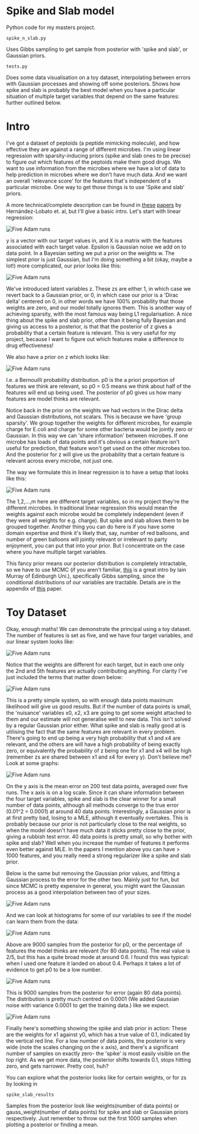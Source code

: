 # Spike and Slab model 

Python code for my masters project. 

    spike_n_slab.py

Uses Gibbs sampling to get sample from posterior with 'spike and slab', or Gaussian priors. 

    tests.py

Does some data visualisation on a toy dataset, interpolating between errors with Gaussian processes and showing off some posteriors. Shows how spike and slab
is probably the best model when you have a particular situation of multiple target variables that depend on the same features: further outlined below. 

# Intro

I've got a dataset of peptoids (a peptide mimicking molecule), and how effective they are against a range of different 
microbes. I'm using linear regression with sparsity-inducing priors (spike and slab ones to be precise) to figure out which features of the peptoids make them
good drugs. We want to use information from the microbes where we have a lot of data to help prediction in microbes where we don't have much data. And we want
an overall 'relevance score' for the features that's independent of a particular microbe. One way to get those things is to use 'Spike and slab' priors. 

A more technical/complete description can be found in [these](http://www.jmlr.org/papers/volume14/hernandez-lobato13a/hernandez-lobato13a.pdf) 
[papers](http://link.springer.com/article/10.1007/s10994-014-5475-7) by Hernández-Lobato et. al, but I'll give a basic intro. Let's start with linear regression:

![Five Adam runs](https://github.com/AsaCooperStickland/Spike_And_Slab/blob/master/figures/linreg.gif)

y is a vector with our target values in, and X is a matrix with the features associated with each target value. Epsilon is Gaussian noise we add on to data point. 
In a Bayesian setting we put a prior on the weights w. The simplest prior is just Gaussian, but 
I'm doing something a bit (okay, maybe a lot!) more complicated, our prior looks like this: 

![Five Adam runs](https://github.com/AsaCooperStickland/Spike_And_Slab/blob/master/figures/s_n_s.gif)

We've introduced latent variables z. These zs are either 1, in which case we revert back to a Gaussian prior, or 0, in which case our prior is a 'Dirac delta'
centered on 0, in other words we have 100% probability that those weights are zero, and our model totally ignores them. This is another way of achieving sparsity, 
with the most famous way being L1 regularisation. A nice thing about the spike and slab prior, other than it being fully Bayesian and giving us access to a 
posterior, is that that the posterior of z gives a probability that a certain feature is relevant. This is very useful for my project, because I want to figure out
which features make a difference to drug effectiveness! 

We also have a prior on z which looks like: 

![Five Adam runs](https://github.com/AsaCooperStickland/Spike_And_Slab/blob/master/figures/zs.gif)

I.e. a Bernouilli probability distribution. p0 is the a priori proportion of features we think are relevant, so p0 = 0.5 means we think about half of the 
features will end up being used. The posterior of p0 gives us how many features are model thinks are relevant. 

Notice back in the prior on the weights we had vectors in the Dirac delta and Gaussian distributions, not scalars. This is because we have 'group sparsity'. 
We group together the weights for different microbes, for example charge for E.coli and charge for some other bacteria would be jointly zero or Gaussian. 
In this way we can 'share information' between microbes. If one microbe has loads of data points and it's obvious a certain feature isn't useful for prediction, 
that feature won't get used on the other microbes too. And the posterior for z will give us the probability that a certain feature is relevant across every 
microbe, not just one. 

The way we formulate this in linear regression is to have a setup that looks like this: 

![Five Adam runs](https://github.com/AsaCooperStickland/Spike_And_Slab/blob/master/figures/formulation.gif)

The 1,2,...,m here are different target variables, so in my project they're the different microbes. In traditional linear regression this would mean the weights 
against each microbe would be completely independent (even if they were all weights for e.g. charge). But spike and slab allows them to be grouped together. 
Another thing you can do here is if you have some domain expertise and think it's likely that, say, number of red balloons, and number of green balloons will
jointly relevant or irrelevant to party enjoyment, you can put that into your prior. But I concentrate on the case where you have multiple target variables. 

This fancy prior means our posterior distribution is completely intractable, so we have to use MCMC (if you aren't familiar, [this](https://www.youtube.com/watch?v=Em6mQQy4wYA&t=2734s) 
is a great intro by Iain Murray of Edinburgh Uni.), specifically Gibbs sampling, since the conditional distributions of our variables are tractable. Details are 
in the appendix of [this](http://www.jmlr.org/papers/volume14/hernandez-lobato13a/hernandez-lobato13a.pdf) paper. 

# Toy Dataset

Okay, enough maths! We can demonstrate the principal using a toy dataset. The number of features is set as five, and we have four target variables, and our 
linear system looks like:

![Five Adam runs](https://github.com/AsaCooperStickland/Spike_And_Slab/blob/master/figures/system.gif)

Notice that the weights are different for each target, but in each one only the 2nd and 5th features are actually contributing anything. For clarity I've just
included the terms that matter down below:

![Five Adam runs](https://github.com/AsaCooperStickland/Spike_And_Slab/blob/master/figures/system_small.gif)

This is a pretty simple system, so with enough data points maximum likelihood will give us good results. But if the number of data points is small, the 'nuisance'
variables x0, x2, x3 are going to get some weight attached to them and our estimate will not generalise well to new data. This isn't solved by a regular 
Gaussian prior either. What spike and slab is really good at is utilising the fact that the same features are relevant in every problem. There's going to end up
being a very high probability that x1 and x4 are relevant, and the others are will have a high probability of being exactly zero, 
or equivalently the probability of z being one for x1 and x4 will be high (remember zs are shared between x1 and x4 for every y). 
Don't believe me? Look at some graphs: 

![Five Adam runs](https://github.com/AsaCooperStickland/Spike_And_Slab/blob/master/figures/errors.png)

On the y axis is the mean error on 200 test data points, averaged over five runs. The x axis is on a log scale. Since it can share information between the four target variables, spike and slab is the clear winner
for a small number of data points, although all methods converge to the true error (0.01^2 = 0.0001) at around 40 data points. 
Interestingly, a Gaussian prior is at first pretty bad, losing to a MLE, although it eventually overtakes. This is probably because
our prior is not particularly close to the real weights, so when the model doesn't have much data it sticks pretty close to the prior, giving a rubbish 
test error. 40 data points is pretty small, so why bother with spike and slab? Well when you increase the number of features it performs even better against
MLE. In the papers I mention above you can have > 1000 features, and you really need a strong regularizer like a spike and slab prior. 

Below is the same but removing the Gaussian prior values, and fitting a Gaussian process to the error for the other two. Mainly just for fun, but since MCMC is pretty 
expensive in general, you might want the Gaussian process as a good interpolation between two of your sizes.  

![Five Adam runs](https://github.com/AsaCooperStickland/Spike_And_Slab/blob/master/figures/errors_gp.png)

And we can look at histograms for some of our variables to see if the model can learn them from the data: 

![Five Adam runs](https://github.com/AsaCooperStickland/Spike_And_Slab/blob/master/figures/p0.png)

Above are 9000 samples from the posterior for p0, or the percentage of features the model thinks are relevant (for 80 data points). 
The real value is 2/5, but this has a quite broad mode at around
0.6. I found this was typical: when I used one feature it landed on about 0.4. Perhaps it takes a lot of evidence to get p0 to be a low number. 

![Five Adam runs](https://github.com/AsaCooperStickland/Spike_And_Slab/blob/master/figures/sigbig.png)

This is 9000 samples from the posterior for error (again 80 data points). The distribution is pretty much centred on 0.0001 (We added Gaussian 
noise with variance 0.0001 to get the training data.) like we expect. 

![Five Adam runs](https://github.com/AsaCooperStickland/Spike_And_Slab/blob/master/figures/big_weights.png)

Finally here's something showing the spike and slab prior in action: These are the weights for x1 against y0, which has a true value of 0.1, indicated by the 
vertical red line. For a low number of data points, the posterior is very wide (note the scales changing on the x axis), and there's a significant number 
of samples on exactly zero- the 'spike' is most easily visible on the top right. As we get more data, the posterior shifts towards 0.1, stops hitting zero, 
and gets narrower. Pretty cool, huh? 

You can explore what the posterior looks like for certain weights, or for zs by looking in 

    spike_slab_results

Samples from the posterior look like weights(number of data points) or gauss_weight(number of data points) for spike and slab or Gaussian priors respectively. 
Just remember to throw out the first 1000 samples when plotting a posterior or finding a mean. 
